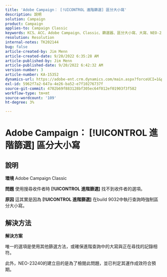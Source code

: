 ```yaml
---
title: 'Adobe Campaign： [!UICONTROL 進階篩選] 區分大小寫'
description: 說明
solution: Campaign
product: Campaign
applies-to: Campaign Classic
keywords: KCS、ACC、Adobe Campaign、Classic、篩選器、區分大小寫、大寫、NEO-23240
resolution: Resolution
internal-notes: TK202144
bug: false
article-created-by: Jim Menn
article-created-date: 9/20/2022 6:35:28 AM
article-published-by: Jim Menn
article-published-date: 9/20/2022 6:42:32 AM
version-number: 3
article-number: KA-15352
dynamics-url: https://adobe-ent.crm.dynamics.com/main.aspx?forceUCI=1&pagetype=entityrecord&etn=knowledgearticle&id=83173d65-ae38-ed11-9db1-0022480866ad
exl-id: 5962f7a2-647a-4e26-ba52-e7f10276737f
source-git-commit: 4702b69f883128bf305ec64f012ef01903f3f582
workflow-type: tm+mt
source-wordcount: '109'
ht-degree: 3%

---
```


# Adobe Campaign： [!UICONTROL 進階篩選] 區分大小寫

## 說明


<b>環境</b>
Adobe Campaign Classic

<b>問題</b>
使用搜尋收件者時 <b>[!UICONTROL 進階篩選]</b> 找不到收件者的選項。

<b>原因</b>
這其實是因為 <b>[!UICONTROL 進階篩選]</b> 在build 9032中執行查詢時強制區分大小寫。


## 解決方法


<b>解決方案</b>

唯一的選項是使用其他篩選方法，或確保進階查詢中的大寫與正在尋找的記錄相符。

此外，NEO-23240的建立目的是為了檢閱此問題，並已判定其運作成效符合預期。

